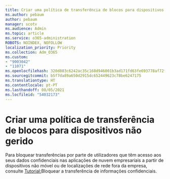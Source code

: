 ```yaml
---
title: Criar uma política de transferência de blocos para dispositivos não gerido
ms.author: pebaum
author: pebaum
manager: scotv
ms.audience: Admin
ms.topic: article
ms.service: o365-administration
ROBOTS: NOINDEX, NOFOLLOW
localization_priority: Priority
ms.collection: Adm_O365
ms.custom:
- "9003042"
- "11071"
ms.openlocfilehash: 320d803c6242ac35c168d946001b3ad171fd63fe693778af72fb50fe305dc572
ms.sourcegitcommit: b5f7da89a650d2915dc652449623c78be6247175
ms.translationtype: HT
ms.contentlocale: pt-PT
ms.lasthandoff: 08/05/2021
ms.locfileid: "54032173"
---
```

# <a name="create-a-block-download-policy-for-unmanaged-devices"></a>Criar uma política de transferência de blocos para dispositivos não gerido

Para bloquear transferências por parte de utilizadores que têm acesso aos seus dados confidenciais nas aplicações de nuvem empresariais a partir de dispositivos não móvel ou de localizações de rede fora da empresa, consulte [Tutorial:](https://docs.microsoft.com/cloud-app-security/use-case-proxy-block-session-aad)Bloquear a transferência de informações confidenciais.



